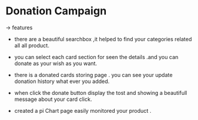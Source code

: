 # Donation Campaign

-> features

-  there are a beautiful searchbox ,it helped to find your categories related all  all product.

- you can select each card section for  seen the details .and you can donate as your wish as you want.

- there is a donated cards storing page . you  can see your update donation history what ever you added.

- when click the donate button display the tost and showing a beautifull message about your card click.

- created a pi Chart page easily monitored your product .

